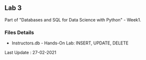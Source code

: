 ## Lab 3

Part of "Databases and SQL for Data Science with Python" - Week1.

### Files Details

* Instructors.db - Hands-On Lab: INSERT, UPDATE, DELETE

Last Update : 27-02-2021